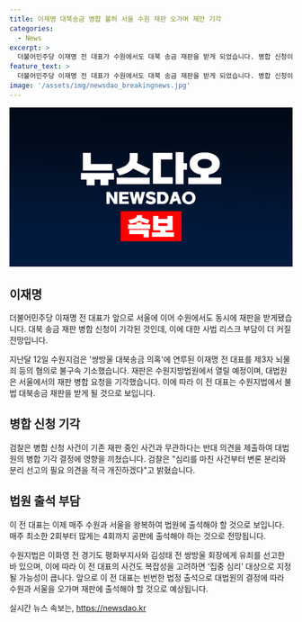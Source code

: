 ```yaml
---
title: 이재명 대북송금 병합 불허 서울 수원 재판 오가며 제안 기각
categories:
  - News
excerpt: >
  더불어민주당 이재명 전 대표가 수원에서도 대북 송금 재판을 받게 되었습니다. 병합 신청이 기각되어 사법 리스크가 커질 전망이며, 서울과 수원 두 곳에서의 재판 출석이 예상됩니다. 수원 지법은 올해 말부터 본격적인 심리에 돌입할 것으로 전망되며, 주간에 최소 2회에서 4회까지 법정 출석이 예상됩니다.
feature_text: >
  더불어민주당 이재명 전 대표가 수원에서도 대북 송금 재판을 받게 되었습니다. 병합 신청이 기각되어 사법 리스크가 커질 전망이며, 서울과 수원 두 곳에서의 재판 출석이 예상됩니다. 수원 지법은 올해 말부터 본격적인 심리에 돌입할 것으로 전망되며, 주간에 최소 2회에서 4회까지 법정 출석이 예상됩니다.
image: '/assets/img/newsdao_breakingnews.jpg'
---
```


<p><img src="/assets/img/newsdao_breakingnews.jpg" alt="ranknews 속보" /></p>

<h2 data-ke-size="size26">이재명</h2>

<p data-ke-size="size16">더불어민주당 이재명 전 대표가 앞으로 서울에 이어 수원에서도 동시에 재판을 받게됐습니다. 대북 송금 재판 병합 신청이 기각된 것인데, 이에 대한 사법 리스크 부담이 더 커질 전망입니다.</p>

<p data-ke-size="size16">지난달 12일 수원지검은 '쌍방울 대북송금 의혹'에 연루된 이재명 전 대표를 제3자 뇌물죄 등의 혐의로 불구속 기소했습니다. 재판은 수원지방법원에서 열릴 예정이며, 대법원은 서울에서의 재판 병합 요청을 기각했습니다. 이에 따라 이 전 대표는 수원지법에서 불법 대북송금 재판을 받게 될 것으로 보입니다.</p>

<h2 data-ke-size="size26">병합 신청 기각</h2>

<p data-ke-size="size16">검찰은 병합 신청 사건이 기존 재판 중인 사건과 무관하다는 반대 의견을 제출하여 대법원의 병합 기각 결정에 영향을 끼쳤습니다. 검찰은 "심리를 마친 사건부터 변론 분리와 분리 선고의 필요 의견을 적극 개진하겠다"고 밝혔습니다.</p>

<h2 data-ke-size="size26">법원 출석 부담</h2>

<p data-ke-size="size16">이 전 대표는 이제 매주 수원과 서울을 왕복하여 법원에 출석해야 할 것으로 보입니다. 매주 최소한 2회부터 많게는 4회까지 공판에 출석해야 하는 것으로 전망됩니다.</p>

<p data-ke-size="size16">수원지법은 이화영 전 경기도 평화부지사와 김성태 전 쌍방울 회장에게 유죄를 선고한 바 있으며, 이에 따라 이 전 대표의 사건도 복잡성을 고려하면 '집중 심리' 대상으로 지정될 가능성이 큽니다. 앞으로 이 전 대표는 빈번한 법정 출석으로 대법원의 결정에 따라 수원과 서울을 오가며 재판에 출석해야 할 것으로 예상됩니다.</p>
실시간 뉴스 속보는, <a href="https://newsdao.kr" rel="dofollow">https://newsdao.kr</a>


